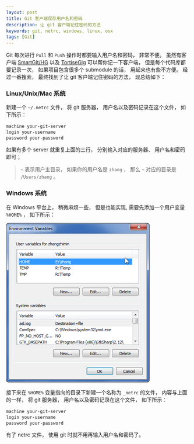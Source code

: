```yaml
---
layout: post
title: Git 客户端保存用户名和密码
description: 让 git 客户端记住密码的方法
keywords: git, netrc, windows, linux, osx
tags: [Git]
---
```


Git 每次进行 `Pull` 和 `Push` 操作时都要输入用户名和密码， 非常不便。 虽然有客户端 [SmartGit/HG][1] 以及 [TortiseGig][2] 可以帮你记一下客户端， 但是每个代码库都要记录一次， 如果项目包含很多个 submodule 的话， 用起来也有些不方便。 经过一番搜索， 最终找到了让 git 客户端记住密码的方法， 现总结如下：

### Linux/Unix/Mac 系统

新建一个 `~/.netrc` 文件， 将 git 服务器， 用户名以及密码记录在这个文件， 如下所示：

    machine your-git-server
    login your-username
    password your-password

如果有多个 server 就重复上面的三行， 分别输入对应的服务器、 用户名和密码即可；

> `~` 表示用户主目录， 如果你的用户名是 `zhang` ， 那么 `~` 对应的目录是 `/Users/zhang` 。

### Windows 系统

在 Windows 平台上， 稍微麻烦一些， 但是也能实现, 需要先添加一个用户变量 `%HOME%` ， 如下所示：

![Home User Variable](/assets/post-images/user-var-home.png)

接下来在 `%HOME%` 变量指向的目录下新建一个名称为 `_netrc` 的文件， 内容与上面的一样， 将 git 服务器， 用户名以及密码记录在这个文件， 如下所示：

    machine your-git-server
    login your-username
    password your-password

有了 netrc 文件， 使用 git 时就不用再输入用户名和密码了。

[1]: https://www.syntevo.com/smartgithg/
[2]: https://code.google.com/p/tortoisegit/
